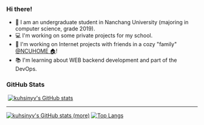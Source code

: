 
### Hi there!

+ 🎒 I am an undergraduate student in Nanchang University (majoring in computer science, grade 2019).
+ 💻 I'm working on some private projects for my school.
+ 👬 I'm working on Internet projects with friends in a cozy "family" [@NCUHOME 🏠](https://github.com/ncuhome)!
+ 📚 I'm learning about WEB backend development and part of the DevOps.

### GitHub Stats

&nbsp;[![kuhsinyv's GitHub stats](https://github-readme-stats.vercel.app/api?username=kuhsinyv&count_private=true&show_icons=true)](https://github-readme-stats.vercel.app/api?username=kuhsinyv&count_private=true&show_icons=true)

---

[![kuhsinyv's GitHub stats (more)](https://github.com/kuhsinyv/stats/blob/master/generated/overview.svg)](https://github.com/kuhsinyv/stats/blob/master/generated/overview.svg)
 [![Top Langs](https://github.com/kuhsinyv/stats/blob/master/generated/languages.svg)](https://github.com/kuhsinyv/stats/blob/master/generated/languages.svg)
